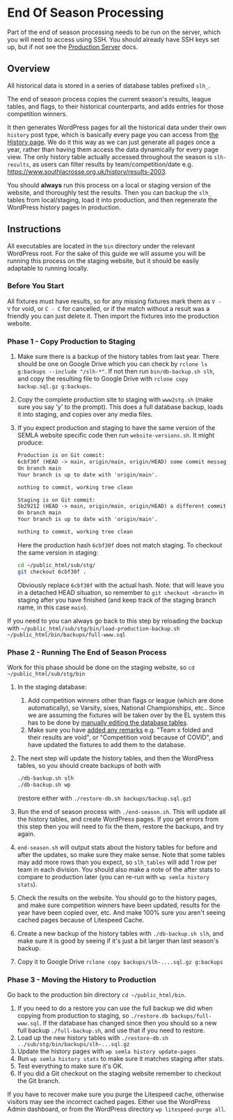 # End Of Season Processing

Part of the end of season processing needs to be run on the server, which you will need to access using SSH. You should already have SSH keys set up, but if not see the [Production Server](setting-up-server.md) docs.

## Overview

All historical data is stored in a series of database tables prefixed `slh_`.

The end of season process copies the current season's results, league tables, and flags, to their historical counterparts, and adds entries for those competition winners.

It then generates WordPress pages for all the historical data under their own `history` post type, which is basically every page you can access from [the History page](https://www.southlacrosse.org.uk/history). We do it this way as we can just generate all pages once a year, rather than having them access the data dynamically for every page view. The only history table actually accessed throughout the season is `slh-results`, as users can filter results by team/competition/date e.g. <https://www.southlacrosse.org.uk/history/results-2003>.

You should **always** run this process on a local or staging version of the website, and thoroughly test the results. Then you can backup the `slh_` tables from local/staging, load it into production, and then regenerate the WordPress history pages in production.

## Instructions

All executables are located in the `bin` directory under the relevant WordPress root. For the sake of this guide we will assume you will be running this process on the staging website, but it should be easily adaptable to running locally.

### Before You Start

All fixtures must have results, so for any missing fixtures mark them as `V - V` for void, or `C - C` for cancelled, or if the match without a result was a friendly you can just delete it. Then import the fixtures into the production website.

### Phase 1 - Copy Production to Staging

1. Make sure there is a backup of the history tables from last year. There should be one on Google Drive which you can check by `rclone ls g:backups --include "/slh-*"`. If not then run `bin/db-backup.sh slh`, and copy the resulting file to Google Drive with `rclone copy backup.sql.gz g:backups`.
1. Copy the complete production site to staging with `www2stg.sh` (make sure you say 'y' to the prompt). This does a full database backup, loads it into staging, and copies over any media files.
1. If you expect production and staging to have the same version of the SEMLA website specific code then run `website-versions.sh`. It might produce:

    ```txt
    Production is on Git commit:
    6cbf30f (HEAD -> main, origin/main, origin/HEAD) some commit message
    On branch main
    Your branch is up to date with 'origin/main'.

    nothing to commit, working tree clean

    Staging is on Git commit:
    5b29212 (HEAD -> main, origin/main, origin/HEAD) a different commit message
    On branch main
    Your branch is up to date with 'origin/main'.

    nothing to commit, working tree clean
    ```

    Here the production hash `6cbf30f` does not match staging. To checkout the same version in staging:

    ```bash
    cd ~/public_html/sub/stg/
    git checkout 6cbf30f .
    ```

    Obviously replace `6cbf30f` with the actual hash. Note: that will leave you in a detached HEAD situation, so remember to `git checkout <branch>` in staging after you have finished (and keep track of the staging branch name, in this case `main`).

If you need to you can always go back to this step by reloading the backup with `~/public_html/sub/stg/bin/load-production-backup.sh ~/public_html/bin/backups/full-www.sql`

### Phase 2 - Running The End of Season Process

Work for this phase should be done on the staging website, so `cd ~/public_html/sub/stg/bin`

1. In the staging database:
    1. Add competition winners other than flags or league (which are done automatically), so Varsity, sixes, National Championships, etc.. Since we are assuming the fixtures will be taken over by the EL system this has to be done by [manually editing the database tables](fixtures-tables-history.md#competition-winners).
    1. Make sure you have [added any remarks](fixtures-sheet-format.md#remarks-sheet) e.g. "Team x folded and their results are void", or "Competition void because of COVID", and have updated the fixtures to add them to the database.
1. The next step will update the history tables, and then the WordPress tables, so you should create backups of both with

    ```bash
    ./db-backup.sh slh
    ./db-backup.sh wp
    ```

    (restore either with `./restore-db.sh backups/backup.sql.gz`)
1. Run the end of season process with `./end-season.sh`. This will update all the history tables, and create WordPress pages. If you get errors from this step then you will need to fix the them, restore the backups, and try again.
1. `end-season.sh` will output stats about the history tables for before and after the updates, so make sure they make sense. Note that some tables may add more rows than you expect, so `slh_tables` will add 1 row per team in each division. You should also make a note of the after stats to compare to production later (you can re-run with `wp semla history stats`).
1. Check the results on the website. You should go to the history pages, and make sure competition winners have been updated, results for the year have been copied over, etc. And make 100% sure you aren't seeing cached pages because of Litespeed Cache.
1. Create a new backup of the history tables with `./db-backup.sh slh`, and make sure it is good by seeing if it's just a bit larger than last season's backup.
1. Copy it to Google Drive `rclone copy backups/slh-....sql.gz g:backups`

### Phase 3 - Moving the History to Production

Go back to the production bin directory `cd ~/public_html/bin`.

1. If you need to do a restore you can use the full backup we did when copying from production to staging, so `./restore.db backups/full-www.sql`. If the database has changed since then you should so a new full backup `./full-backup.sh`, and use that if you need to restore.
1. Load up the new history tables with `./restore-db.sh ../sub/stg/bin/backups/slh-...sql.gz`
1. Update the history pages with `wp semla history update-pages`
1. Run `wp semla history stats` to make sure it matches staging after stats.
1. Test everything to make sure it's OK.
1. If you did a Git checkout on the staging website remember to checkout the Git branch.

If you have to recover make sure you purge the Litespeed cache, otherwise visitors may see the incorrect cached pages. Either use the WordPress Admin dashboard, or from the WordPress directory `wp litespeed-purge all`.
